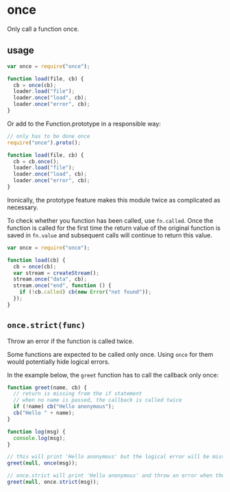 # once

Only call a function once.

## usage

```javascript
var once = require("once");

function load(file, cb) {
  cb = once(cb);
  loader.load("file");
  loader.once("load", cb);
  loader.once("error", cb);
}
```

Or add to the Function.prototype in a responsible way:

```javascript
// only has to be done once
require("once").proto();

function load(file, cb) {
  cb = cb.once();
  loader.load("file");
  loader.once("load", cb);
  loader.once("error", cb);
}
```

Ironically, the prototype feature makes this module twice as complicated as
necessary.

To check whether you function has been called, use `fn.called`. Once the
function is called for the first time the return value of the original function
is saved in `fn.value` and subsequent calls will continue to return this value.

```javascript
var once = require("once");

function load(cb) {
  cb = once(cb);
  var stream = createStream();
  stream.once("data", cb);
  stream.once("end", function () {
    if (!cb.called) cb(new Error("not found"));
  });
}
```

## `once.strict(func)`

Throw an error if the function is called twice.

Some functions are expected to be called only once. Using `once` for them would
potentially hide logical errors.

In the example below, the `greet` function has to call the callback only once:

```javascript
function greet(name, cb) {
  // return is missing from the if statement
  // when no name is passed, the callback is called twice
  if (!name) cb("Hello anonymous");
  cb("Hello " + name);
}

function log(msg) {
  console.log(msg);
}

// this will print 'Hello anonymous' but the logical error will be missed
greet(null, once(msg));

// once.strict will print 'Hello anonymous' and throw an error when the callback will be called the second time
greet(null, once.strict(msg));
```
